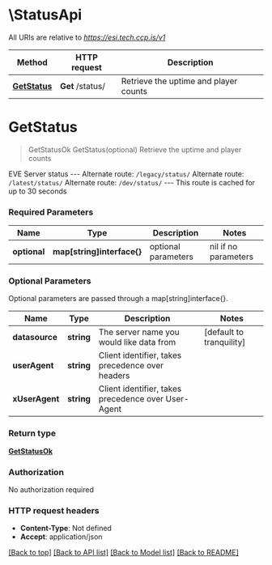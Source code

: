 # \StatusApi

All URIs are relative to *https://esi.tech.ccp.is/v1*

Method | HTTP request | Description
------------- | ------------- | -------------
[**GetStatus**](StatusApi.md#GetStatus) | **Get** /status/ | Retrieve the uptime and player counts


# **GetStatus**
> GetStatusOk GetStatus(optional)
Retrieve the uptime and player counts

EVE Server status  ---  Alternate route: `/legacy/status/`  Alternate route: `/latest/status/`  Alternate route: `/dev/status/`   ---  This route is cached for up to 30 seconds

### Required Parameters

Name | Type | Description  | Notes
------------- | ------------- | ------------- | -------------
 **optional** | **map[string]interface{}** | optional parameters | nil if no parameters

### Optional Parameters
Optional parameters are passed through a map[string]interface{}.

Name | Type | Description  | Notes
------------- | ------------- | ------------- | -------------
 **datasource** | **string**| The server name you would like data from | [default to tranquility]
 **userAgent** | **string**| Client identifier, takes precedence over headers | 
 **xUserAgent** | **string**| Client identifier, takes precedence over User-Agent | 

### Return type

[**GetStatusOk**](get_status_ok.md)

### Authorization

No authorization required

### HTTP request headers

 - **Content-Type**: Not defined
 - **Accept**: application/json

[[Back to top]](#) [[Back to API list]](../README.md#documentation-for-api-endpoints) [[Back to Model list]](../README.md#documentation-for-models) [[Back to README]](../README.md)

